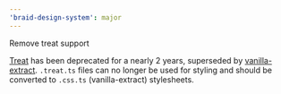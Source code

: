 ```yaml
---
'braid-design-system': major
---
```


Remove treat support

[Treat](https://seek-oss.github.io/treat/) has been deprecated for a nearly 2 years, superseded by [vanilla-extract](https://vanilla-extract.style/).
`.treat.ts` files can no longer be used for styling and should be converted to `.css.ts` (vanilla-extract) stylesheets.
